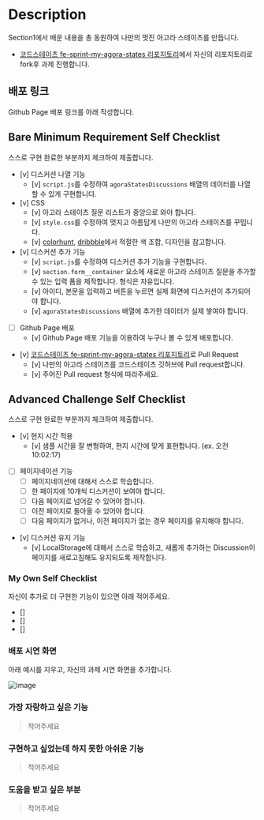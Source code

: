 # Description

Section1에서 배운 내용을 총 동원하여 나만의 멋진 아고라 스테이츠를 만듭니다.

-   [코드스테이츠 fe-sprint-my-agora-states 리포지토리](https://github.com/codestates-seb/fe-sprint-my-agora-states)에서 자신의 리포지토리로 fork후 과제 진행합니다.

## 배포 링크

Github Page 배포 링크를 아래 작성합니다.

## Bare Minimum Requirement Self Checklist

스스로 구현 완료한 부분까지 체크하여 제출합니다.

-   [v] 디스커션 나열 기능
    -   [v] `script.js`를 수정하여 `agoraStatesDiscussions` 배열의 데이터를 나열할 수 있게 구현합니다.
-   [v] CSS
    -   [v] 아고라 스테이츠 질문 리스트가 중앙으로 와야 합니다.
    -   [v] `style.css`를 수정하여 멋지고 아름답게 나만의 아고라 스테이츠를 꾸밉니다.
    -   [v] [colorhunt](https://colorhunt.co/palettes/popular), [dribbble](https://dribbble.com/)에서 적절한 색 조합, 디자인을 참고합니다.
-   [v] 디스커션 추가 기능
    -   [v] `script.js`를 수정하여 디스커션 추가 기능을 구현합니다.
    -   [v] `section.form__container` 요소에 새로운 아고라 스테이츠 질문을 추가할 수 있는 입력 폼을 제작합니다. 형식은 자유입니다.
    -   [v] 아이디, 본문을 입력하고 버튼을 누르면 실제 화면에 디스커션이 추가되어야 합니다.
    -   [v] `agoraStatesDiscussions` 배열에 추가한 데이터가 실제 쌓여야 합니다.
-   [ ] Github Page 배포
    -   [v] Github Page 배포 기능을 이용하여 누구나 볼 수 있게 배포합니다.
-   [v] [코드스테이츠 fe-sprint-my-agora-states 리포지토리](https://github.com/codestates-seb/fe-sprint-my-agora-states)로 Pull Request
    -   [v] 나만의 아고라 스테이츠를 코드스테이츠 깃허브에 Pull request합니다.
    -   [v] 주어진 Pull request 형식에 따라주세요.

## Advanced Challenge Self Checklist

스스로 구현 완료한 부분까지 체크하여 제출합니다.

-   [v] 현지 시간 적용
    -   [v] 샘플 시간을 잘 변형하여, 현지 시간에 맞게 표현합니다. (ex. 오전 10:02:17)
-   [ ] 페이지네이션 기능
    -   [ ] 페이지네이션에 대해서 스스로 학습합니다.
    -   [ ] 한 페이지에 10개씩 디스커션이 보여야 합니다.
    -   [ ] 다음 페이지로 넘어갈 수 있어야 합니다.
    -   [ ] 이전 페이지로 돌아올 수 있어야 합니다.
    -   [ ] 다음 페이지가 없거나, 이전 페이지가 없는 경우 페이지를 유지해야 합니다.
-   [v] 디스커션 유지 기능
    -   [v] LocalStorage에 대해서 스스로 학습하고, 새롭게 추가하는 Discussion이 페이지를 새로고침해도 유지되도록 제작합니다.

### My Own Self Checklist

자신이 추가로 더 구현한 기능이 있으면 아래 적어주세요.

-   []
-   []
-   []

### 배포 시연 화면

아래 예시를 지우고, 자신의 과제 시연 화면을 추가합니다.

![image](https://s3.ap-northeast-2.amazonaws.com/urclass-images/NB0JkuHQnLg8X1woSRS84-1652915757557.gif)

### 가장 자랑하고 싶은 기능

> 적어주세요

### 구현하고 싶었는데 하지 못한 아쉬운 기능

> 적어주세요

### 도움을 받고 싶은 부분

> 적어주세요
